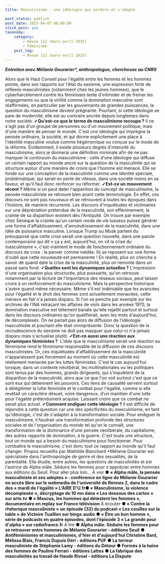```yaml
---
title: Masculinisme - une idéologie qui perdure et s'adapte

post_status: publish
post_date: 2025-04-07 08:00:00
stick_post: yes
taxonomy:
    category:
        - Revue 112 (mars-avril 2025)
        - Féminisme
    post_tag:
        - Revue 112 (mars-avril 2025)
---
```


***Entretien avec Mélanie Gourarier\*, anthropologue, chercheuse au CNRS***

Alors que le Haut Conseil pour l'égalité entre les femmes et les hommes pointe, dans ses rapports sur l'état du sexisme, une expression forte de réflexes masculinistes (notamment chez les jeunes hommes), que le cyberharcèlement contre les féministes tente d'intimider et de freiner les engagements ou que la virilité comme
la domination masculine sont réaffirmées, en particulier par les gouvernants de grandes puissances, la question du masculinisme devient prégnante. Pourtant, si cette idéologie se pare de modernité, elle est au contraire ancrée depuis longtemps dans notre société.
✔**Qu'est-ce que le terme de masculinisme recoupe ?**
Il ne s'agit pas d'un groupe de personnes ou d'un mouvement politique, mais d'une manière de penser le monde. C'est une idéologie qui imprègne la pensée ordinaire, la société, et qui donne explicitement une place à l'identité masculine voulue comme hégémonique ou conçue sur le mode de la réforme. Évidemment, il existe plusieurs degrés d'intensité du masculinisme, alors je donnerai une définition minimale afin de ne pas manquer le continuum du masculinisme : celle d'une idéologie qui diffuse un certain rapport au monde ancré sur la question de la masculinité qui se structure autour d'une manière de croire que l'homme est menacé. Elle se fonde sur une conception de la masculinité comme une identité spéciale, problématique, qui serait en perte de vitesse, dans une société moins en sa faveur, et qu'il faut donc renforcer ou réformer.
✔**Est-ce un mouvement récent ?**
Même si on peut dater l'apparition du concept de masculinisme, la pensée masculiniste se retrouve bien avant cette terminologie. En effet, ces discours ne sont pas nouveaux et se retrouvent à toutes les époques dans l'histoire, de manière récurrente. Les discours d'inquiétudes et victimaires sur une dépréciation prétendue de la masculinité, son efféminement, la crainte de sa disparition existent dès l'Antiquité. On trouve par exemple chez Sénèque la crainte qu'un certain mode de vie luxueux puisse générer une forme d'affaiblissement, d'amoindrissement de la masculinité, dans une idée de puissance masculine. Lorsque Trump ou Musk partent du présupposé que cette crise serait une question nouvelle, dans une parole contemporaine qui dit « ça y est, aujourd'hui, on vit la crise du masculinisme », c'est vraiment le mode de fonctionnement ordinaire du discours de crise : la penser comme inédite. Ils se reposent sur une forme d'oubli que cette nouveauté est permanente ! En réalité, plus on cherche à savoir de quand date la crise de la masculinité, plus on remonte dans un passé sans fond.
✔**Quelles sont les dynamiques actuelles ?**
L'impression d'une organisation plus structurée, plus puissante, qu'on retrouve notamment par la lecture de l'importance des réseaux sociaux, peut laisser croire à un renforcement du masculinisme. Mais la perspective historique s'avère quand même nécessaire. Même s'il est indéniable que les avancées pour l'égalité et le droit des femmes sont actuellement menacées, cette menace en fait n'a jamais disparu. Si l'on se penche par exemple sur les archives de l'INA retraçant les affaires de viols dans les années 1970, la domination masculine est tellement banale qu'elle rejaillit partout et surtout dans les discours ordinaires qu'on qualifierait, avec les mots d'aujourd'hui, de décomplexés. On ne parlait pas alors de diffusion de l'idéologie masculiniste et pourtant elle était omniprésente. Donc la question de la recrudescence du sexisme ne doit pas masquer que celui-ci n'a jamais disparu mais s'actualise plutôt.
✔**Est-ce aussi une réaction aux dynamiques féministes ?** 
L'idée que le masculinisme serait une réaction au féminisme rend le féminisme responsable de la diffusion de ces discours masculinistes. Or, ces inquiétudes d'affaiblissement de la masculinité n'apparaissent pas forcément au moment où cette masculinité est réellement menacée par les luttes féministes. C'est le cas aujourd'hui lorsque, dans un contexte néolibéral, les multinationales ou les politiques sont tenus par des hommes, grands dirigeants, qui s'inquiètent de la disparition de la masculinité, alors que ce que l'on voit surtout c'est que ce sont eux qui détiennent les pouvoirs.
Ces liens de causalité servent surtout à délégitimer la lutte féministe et le combat pour l'égalité, comme si elle revêtait un caractère désuet, voire dangereux, d'un maintien d'une lutte pour l'égalité prétendument acquise. Laissant croire que ce combat ne serait plus actuel.
✔**Comment endiguer cette idéologie ?**
Il est difficile de répondre à cette question car une des spécificités du masculinisme, en tant qu'idéologie, c'est de s'adapter à la transformation sociale. Pour endiguer le masculinisme, il faudrait une transformation profonde des structures sociales et de l'organisation du monde tel qu'on le connaît, une transformation de la dominance d'une pensée néolibérale, du capitalisme, des autres rapports de domination, à la guerre. C'est toute une structure, tout un monde qui a besoin du masculinisme pour fonctionner. Pour combattre le masculinisme, c'est donc tout ce rapport au monde qu'il faut changer.
Propos recueillis par Mathilde Blanchard
\*Mélanie Gourarier est spécialisée dans l'anthropologie de genre et des sexualités, de la parentalité. Elle étudie, entre autres, les questions de masculinités et est l'autrice de Alpha mâle. Séduire les femmes pour s'apprécier entre hommes aux éditions du Seuil.
Pour aller plus loin...
À voir
**● « Alpha mâle, la pensée masculiniste et ses adeptes » : conférence en ligne de Mélanie Gourarier en accès libre sur le webmedia de l'université de Rennes 2, dans le cadre des « mardi de l'égalité » L'AIRE D'U.fr● « Masculinisme, la violence décomplexée », décryptage de 10 mn dans « Les dessous des cartes » sur arte.tv**
**● « Mascus, les hommes qui détestent les femmes », documentaire en replay sur France télévision**
À écouter
**● « Contre la rhétorique masculiniste » un épisode (32) du podcast « Les couilles sur la table » de Victoire Tuaillon sur binge.audio**
**● « Être un bon homme », série de podcasts en quatre épisodes, dont l'épisode 3 « La grande peur d'alpha » sur radiofrance.fr**
À lire
**● Alpha mâle. Séduire les femmes pour se retrouver entre hommes de Mélanie Gourarier - éditions Seuil**
**● Antiféminismes et masculinismes, d'hier et d'aujourd'hui Christine Bard, Mélissa Blais, Francis Dupuis Déri - éditions PUF**
**● La terreur masculiniste de Stéphanie Lamy - éditions du Détour**
**● Formés à la haine des femmes de Pauline Ferrari - éditions Lattes**
**● La fabrique des masculinités au travail de Haude Rivoal - éditions La Dispute**
